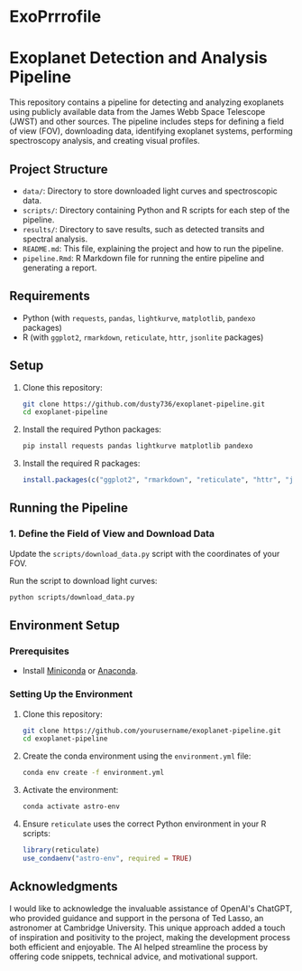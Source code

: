 # ExoPrrrofile

# Exoplanet Detection and Analysis Pipeline

This repository contains a pipeline for detecting and analyzing exoplanets using publicly available data from the James Webb Space Telescope (JWST) and other sources. The pipeline includes steps for defining a field of view (FOV), downloading data, identifying exoplanet systems, performing spectroscopy analysis, and creating visual profiles.

## Project Structure

- `data/`: Directory to store downloaded light curves and spectroscopic data.
- `scripts/`: Directory containing Python and R scripts for each step of the pipeline.
- `results/`: Directory to save results, such as detected transits and spectral analysis.
- `README.md`: This file, explaining the project and how to run the pipeline.
- `pipeline.Rmd`: R Markdown file for running the entire pipeline and generating a report.

## Requirements

- Python (with `requests`, `pandas`, `lightkurve`, `matplotlib`, `pandexo` packages)
- R (with `ggplot2`, `rmarkdown`, `reticulate`, `httr`, `jsonlite` packages)

## Setup

1. Clone this repository:
    ```sh
    git clone https://github.com/dusty736/exoplanet-pipeline.git
    cd exoplanet-pipeline
    ```

2. Install the required Python packages:
    ```sh
    pip install requests pandas lightkurve matplotlib pandexo
    ```

3. Install the required R packages:
    ```r
    install.packages(c("ggplot2", "rmarkdown", "reticulate", "httr", "jsonlite"))
    ```

## Running the Pipeline

### 1. Define the Field of View and Download Data

Update the `scripts/download_data.py` script with the coordinates of your FOV.

Run the script to download light curves:
```sh
python scripts/download_data.py
```

## Environment Setup

### Prerequisites

- Install [Miniconda](https://docs.conda.io/en/latest/miniconda.html) or [Anaconda](https://www.anaconda.com/products/individual).

### Setting Up the Environment

1. Clone this repository:
    ```sh
    git clone https://github.com/yourusername/exoplanet-pipeline.git
    cd exoplanet-pipeline
    ```

2. Create the conda environment using the `environment.yml` file:
    ```sh
    conda env create -f environment.yml
    ```

3. Activate the environment:
    ```sh
    conda activate astro-env
    ```

4. Ensure `reticulate` uses the correct Python environment in your R scripts:
    ```r
    library(reticulate)
    use_condaenv("astro-env", required = TRUE)
    ```

## Acknowledgments

I would like to acknowledge the invaluable assistance of OpenAI's ChatGPT, who provided guidance and support in the persona of Ted Lasso, an astronomer at Cambridge University. This unique approach added a touch of inspiration and positivity to the project, making the development process both efficient and enjoyable. The AI helped streamline the process by offering code snippets, technical advice, and motivational support.

